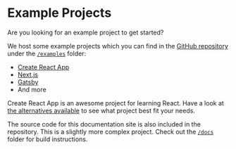# Example Projects

Are you looking for an example project to get started?

We host some example projects which you can find in the [GitHub repository](https://github.com/mui-org/material-ui) under the [`/examples`](https://github.com/mui-org/material-ui/tree/v1-beta/examples) folder:
- [Create React App](https://github.com/mui-org/material-ui/tree/v1-beta/examples/create-react-app)
- [Next.js](https://github.com/mui-org/material-ui/tree/v1-beta/examples/nextjs)
- [Gatsby](https://github.com/mui-org/material-ui/tree/v1-beta/examples/gatsby)
- And more

Create React App is an awesome project for learning React.
Have a look at [the alternatives available](https://github.com/facebookincubator/create-react-app/blob/master/README.md#popular-alternatives) to see what project best fit your needs.

The source code for this documentation site is also included in the repository.
This is a slightly more complex project.
Check out the [`/docs`](https://github.com/mui-org/material-ui/tree/v1-beta/docs) folder for
build instructions.
